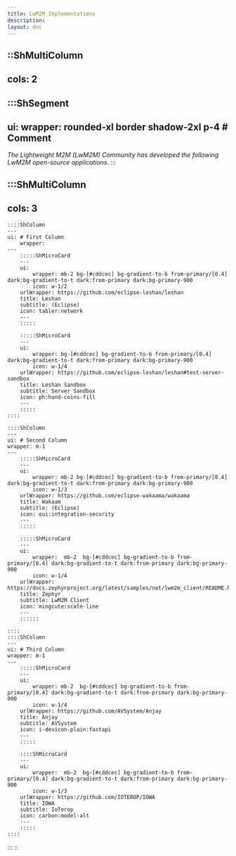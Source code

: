 ```yaml
---
title: LwM2M Implementations
description:
layout: doc
---
```


::ShMultiColumn
---
cols: 2
---

:::ShSegment
---
ui:
  wrapper: rounded-xl border shadow-2xl p-4 # Comment
---
 *The Lightweight M2M (LwM2M) Community has developed the following LwM2M open-source applications*.
:::

:::ShMultiColumn
---
cols: 3
---
    ::::ShColumn 
    --- 
    ui: # First Column
        wrapper: 
    ---
        :::::ShMicroCard
        ---
        ui:
            wrapper: mb-2 bg-[#cddcec] bg-gradient-to-b from-primary/[0.4] dark:bg-gradient-to-t dark:from-primary dark:bg-primary-900
            icon: w-1/2
        urlWrapper: https://github.com/eclipse-leshan/leshan
        title: Leshan
        subtitle: (Eclipse)
        icon: tabler:network
        ---
        :::::

        :::::ShMicroCard
        ---
        ui:
            wrapper: bg-[#cddcec] bg-gradient-to-b from-primary/[0.4] dark:bg-gradient-to-t dark:from-primary dark:bg-primary-900     
            icon: w-1/4
        urlWrapper: https://github.com/eclipse-leshan/leshan#test-server-sandbox
        title: Leshan Sandbox
        subtitle: Server Sandbox
        icon: ph:hand-coins-fill
        ---
        :::::
    ::::

    ::::ShColumn 
    --- 
    ui: # Second Column
    wrapper: m-1 
    ---
        :::::ShMicroCard
        ---
        ui:
            wrapper: mb-2 bg-[#cddcec] bg-gradient-to-b from-primary/[0.4] dark:bg-gradient-to-t dark:from-primary dark:bg-primary-900   
            icon: w-1/3 
        urlWrapper: https://github.com/eclipse-wakaama/wakaama
        title: Wakaam
        subtitle: (Eclipse)
        icon: oui:integration-security
        ---
        :::::
        
        :::::ShMicroCard
        ---
        ui:
            wrapper:  mb-2  bg-[#cddcec] bg-gradient-to-b from-primary/[0.4] dark:bg-gradient-to-t dark:from-primary dark:bg-primary-900   
            icon: w-1/4      
        urlWrapper: https://docs.zephyrproject.org/latest/samples/net/lwm2m_client/README.html
        title: Zephyr
        subtitle: LwM2M Client
        icon: mingcute:scale-line
        ---
        ::::::

    ::::
    ::::ShColumn 
    --- 
    ui: # Third Column
    wrapper: m-1 
    ---
        :::::ShMicroCard
        ---
        ui:
            wrapper: mb-2  bg-[#cddcec] bg-gradient-to-b from-primary/[0.4] dark:bg-gradient-to-t dark:from-primary dark:bg-primary-900     
            icon: w-1/4   
        urlWrapper: https://github.com/AVSystem/Anjay
        title: Anjay
        subtitle: AVSystem
        icon: i-devicon-plain:fastapi
        ---
        :::::
    
        ::::ShMicroCard
        ---
        ui:
            wrapper:  mb-2  bg-[#cddcec] bg-gradient-to-b from-primary/[0.4] dark:bg-gradient-to-t dark:from-primary dark:bg-primary-900       
            icon: w-1/3 
        urlWrapper: https://github.com/IOTEROP/IOWA
        title: IOWA
        subtitle: IoTerop
        icon: carbon:model-alt
        ---
        :::::
    ::::
:::
::

